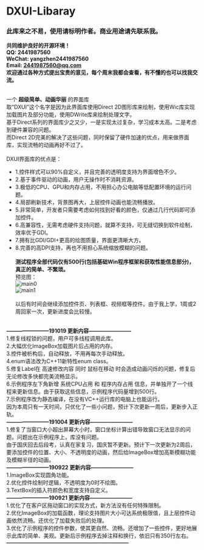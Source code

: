 # DXUI-Libaray
### 此库来之不易，使用请标明作者。商业用途请先联系我。
**共同维护良好的开源环境！**<br>
**QQ: 2441987560<br>
WeChat: yangzhen2441987560<br>
Email: 2441987560@qq.com**<br>
**欢迎通过各种方式提出宝贵的意见，每个周末我都会查看，有不懂的也可以找我交流。**<br><br>

一个 **超级简单、动画华丽** 的界面库<br>
取“DXUI”这个名字是因为此界面库使用Direct 2D图形库来绘制，使用Wic库实现加载图片及部分功能，使用DWrite库来绘制处理文字。<br>
基于Direct系列的界面库少之又少，一是实现太过复杂，学习成本太高。二是考虑到硬件兼容的问题。<br>
而Direct 2D完美的解决了这些问题，同时保留了硬件加速的优点，用来做界面库，实现流畅的动画再好不过了。<br><br>
DXUI界面库的优点是：
* 1.控件样式可以90%自定义，并且完善的透明度支持为界面增色不少。<br>
* 2.基于事件驱动的动画，用户无操作时不消耗资源。<br>
* 3.极低的CPU、GPU和内存占用，不用担心办公电脑等低配置环境的运行问题。<br>
* 4.局部刷新技术，背景图再大，上层控件动画也能流畅播放。<br>
* 5.非常简单，开发者只需要考虑如何找到好看的颜色，仅通过几行代码即可添加控件。<br>
* 6.高兼容性，无需考虑硬件支持问题，就算不支持，可无缝切换到软件绘制，效率优于GDI。<br>
* 7.拥有比GDI/GDI+更高的绘图质量，界面更清晰大方。<br>
* 8.完善的高DPI支持，再也不用担心系统缩放模糊的问题。<br><br>
**测试程序全部代码仅有500行(包括基础Win程序框架和获取性能信息部分)，真正的简单、不繁琐。**<br>
预览图：<br>
![main0](https://github.com/IDXGI/DXUI-Libaray/blob/master/preview%20pictures/Main0.jpg)<br>
![main1](https://github.com/IDXGI/DXUI-Libaray/blob/master/preview%20pictures/Main1.jpg)<br><br>
以后有时间会继续添加控件页、列表框、视频框等控件。由于我上学，1周或2周回家一次，更新进度会比较慢。<br><br>

**————————191019 更新内容————————**<br>
1.修复线程锁的问题，用户可多线程调用此库。<br>
2.大幅优化ImageBox加载图片后占用的内存。<br>
3.控件被析构后，自动释放，不用再每次手动释放。<br>
4.enum语法改为C++11新特性enum class。<br>
5.修复Label在 高速修改内容 同时 鼠标在移动 时会造成动画闪烁的问题，修复后无论修改多快都完美流畅显示。<br>
6.示例程序左下角新增 系统CPU占用 和 程序内存占用 信息，并单独开了一个线程来更新信息。由于获取这些信息，示例程序代码量增到500行。<br>
7.示例程序改为静态编译，在没有VC++运行库的电脑上也能运行。<br>
因为本周只有一天时间，只优化了一些小问题，预计下次更新一周后，更新步入正轨。<br>
**————————191004 更新内容————————**<br>
1.修复了当窗口大小超出屏幕大小时，窗口坐标计算出错导致窗口无法显示的问题。问题出在示例程序上，库没有问题。<br>
由于国庆回去后段考，认真在家复习，国庆暂不更新。预计下一次更新为2周后，要添加控件的位置、大小、不透明度的动画，然后给ImageBox增加高斯模糊功能及模糊半径的动画。<br>
**————————190922 更新内容————————**<br>
1.ImageBox实现圆角功能。<br>
2.优化控件绘制时逻辑，不透明度为0时不绘图。<br>
3.TextBox的插入符颜色和宽度支持自定义。<br>
**————————190921 更新内容————————**<br>
1.优化了在客户区拖动窗口的实现方式，新方法没有任何特殊限制。<br>
2.优化ImageBox的加载函数，理论支持图片大小可达系统极限值，且上层控件动画依然流畅。还优化了加载失败后的处理。<br>
3.优化了示例程序的控件参数，使其更自然、流畅。还增加了一些控件，更好地展示此库的简单、美观。更新后示例程序去掉注释和换行，依旧只有350行左右。<br>
**———————————————————————**<br>
